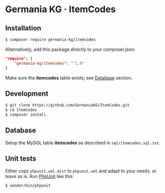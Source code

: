 # Germania KG · ItemCodes



## Installation

```bash
$ composer require germania-kg/itemcodes
```

Alternatively, add this package directly to your composer.json:

```json
"require": {
    "germania-kg/itemcodes": "^1.0"
}
```

Make sure the **itemcodes** table exists; see [Database](#database) section.

## Development

```bash
$ git clone https://github.com/GermaniaKG/ItemCodes.git
$ cd ItemCodes
$ composer install
```

## Database

Setup the MySQL table **itemcodes** as described in `sql/itemcodes.sql.txt`.

## Unit tests

Either copy `phpunit.xml.dist` to `phpunit.xml` and adapt to your needs, or leave as is. Run [PhpUnit](https://phpunit.de/) like this:

```bash
$ vendor/bin/phpunit
```
